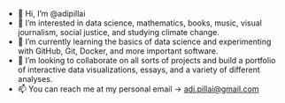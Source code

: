 - 👋 Hi, I’m @adipillai
- 👀 I’m interested in data science, mathematics, books, music, visual journalism, social justice, and studying climate change. 
- 🌱 I’m currently learning the basics of data science and experimenting with GitHub, Git, Docker, and more important software. 
- 💞️ I’m looking to collaborate on all sorts of projects and build a portfolio of interactive data visualizations, essays, and a variety of different analyses. 
- 📫 You can reach me at my personal email -> adi.pillai@gmail.com

<!---
adipillai/adipillai is a ✨ special ✨ repository because its `README.md` (this file) appears on your GitHub profile.
You can click the Preview link to take a look at your changes.
--->
